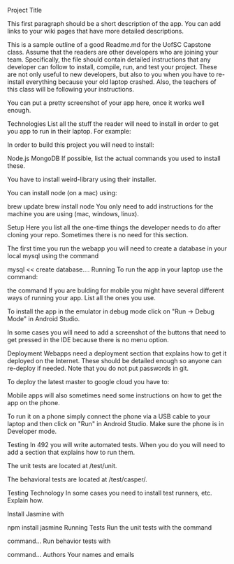 Project Title

This first paragraph should be a short description of the app. You can add links to your wiki pages that have more detailed descriptions.

This is a sample outline of a good Readme.md for the UofSC Capstone class. Assume that the readers are other developers who are joining your team. Specifically, the file should contain detailed instructions that any developer can follow to install, compile, run, and test your project. These are not only useful to new developers, but also to you when you have to re-install everything because your old laptop crashed. Also, the teachers of this class will be following your instructions.

You can put a pretty screenshot of your app here, once it works well enough.

Technologies
List all the stuff the reader will need to install in order to get you app to run in their laptop. For example:

In order to build this project you will need to install:

Node.js
MongoDB
If possible, list the actual commands you used to install these.

You have to install weird-library using their installer.

You can install node (on a mac) using:

brew update
brew install node
You only need to add instructions for the machine you are using (mac, windows, linux).

Setup
Here you list all the one-time things the developer needs to do after cloning your repo. Sometimes there is no need for this section.

The first time you run the webapp you will need to create a database in your local mysql using the command

mysql << create database....
Running
To run the app in your laptop use the command:

the command
If you are bulding for mobile you might have several different ways of running your app. List all the ones you use.

To install the app in the emulator in debug mode click on "Run -> Debug Mode" in Android Studio.

In some cases you will need to add a screenshot of the buttons that need to get pressed in the IDE because there is no menu option.

Deployment
Webapps need a deployment section that explains how to get it deployed on the Internet. These should be detailed enough so anyone can re-deploy if needed. Note that you do not put passwords in git.

To deploy the latest master to google cloud you have to:

Mobile apps will also sometimes need some instructions on how to get the app on the phone.

To run it on a phone simply connect the phone via a USB cable to your laptop and then click on "Run" in Android Studio. Make sure the phone is in Developer mode.

Testing
In 492 you will write automated tests. When you do you will need to add a section that explains how to run them.

The unit tests are located at /test/unit.

The behavioral tests are located at /test/casper/.

Testing Technology
In some cases you need to install test runners, etc. Explain how.

Install Jasmine with

npm install jasmine
Running Tests
Run the unit tests with the command

command...
Run behavior tests with

command...
Authors
Your names and emails

